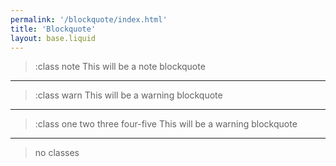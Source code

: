 ```yaml
---
permalink: '/blockquote/index.html'
title: 'Blockquote'
layout: base.liquid
---
```


> :class note
> This will be a note blockquote

---

> :class warn
> This will be a warning blockquote

---

> :class one two three four-five
> This will be a warning blockquote

---

> no classes
